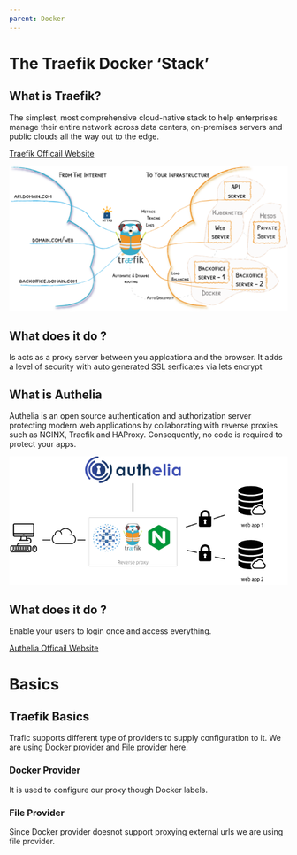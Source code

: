 ```yaml
---
parent: Docker
---
```


# The Traefik Docker ‘Stack’  

## What is Traefik?

The simplest, most comprehensive cloud-native stack to help enterprises manage their entire network across data centers, on-premises servers and public clouds all the way out to the edge.

[Traefik Officail Website](https://traefik.io/)

![Traefik Screenshot](images/traefik-architecture.png "Traefik Screenshot")

## What does it do  ?

Is acts as a proxy server between you applcationa and the browser. It adds a level of security with auto generated SSL serficates via lets encrypt

## What is Authelia

Authelia is an open source authentication and authorization server protecting modern web applications by collaborating with reverse proxies such as NGINX, Traefik and HAProxy. Consequently, no code is required to protect your apps.

![Authelia Screenshot](images/authelia-archi.png "Authelia Screenshot")

## What does it do  ?

Enable your users to login once and access everything.

[Authelia Officail Website](https://www.authelia.com/)

# Basics

## Traefik Basics

Trafic supports different type of providers to supply configuration to it. We are using [Docker provider](https://doc.traefik.io/traefik/providers/docker/) and [File provider](https://doc.traefik.io/traefik/providers/file/) here.

### Docker Provider 

It is used to configure our proxy though Docker labels.

### File Provider

Since Docker provider doesnot support proxying external urls we are using file provider.


